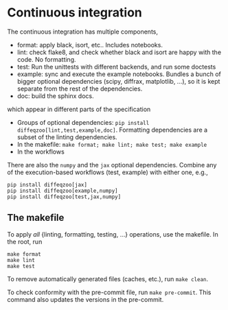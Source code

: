 # Continuous integration


The continuous integration has multiple components,

* format: apply black, isort, etc.. Includes notebooks.
* lint: check flake8, and check whether black and isort are happy with the code. No formatting.
* test: Run the unittests with different backends, and run some doctests
* example: sync and execute the example notebooks. Bundles a bunch of bigger optional dependencies (scipy, diffrax, matplotlib, ...), so it is kept separate from the rest of the dependencies.
* doc: build the sphinx docs.

which appear in different parts of the specification

* Groups of optional dependencies: `pip install diffeqzoo[lint,test,example,doc]`. Formatting dependencies are a subset of the linting dependencies.
* In the makefile: `make format; make lint; make test; make example`
* In the workflows


There are also the `numpy` and the `jax` optional dependencies.
Combine any of the execution-based workflows (test, example) with either one, e.g.,
```
pip install diffeqzoo[jax]
pip install diffeqzoo[example,numpy]
pip install diffeqzoo[test,jax,numpy]
```


## The makefile

To apply _all_ {linting, formatting, testing, ...} operations, use the makefile.
In the root, run

```
make format
make lint
make test
```

To remove automatically generated files (caches, etc.), run ``make clean``.

To check conformity with the pre-commit file, run ``make pre-commit``.
This command also updates the versions in the pre-commit.
